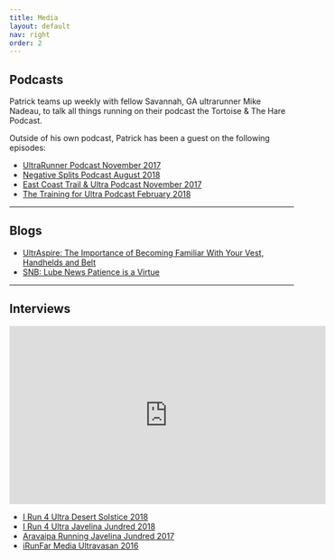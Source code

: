 ```yaml
---
title: Media
layout: default
nav: right
order: 2
---
```


## Podcasts

Patrick teams up weekly with fellow Savannah, GA ultrarunner Mike Nadeau, to talk all things running on their podcast the Tortoise & The Hare Podcast.

Outside of his own podcast, Patrick has been a guest on the following episodes:

- [UltraRunner Podcast November 2017](https://ultrarunnerpodcast.com/patrick-reagan-runner/)
- [Negative Splits Podcast August 2018](https://www.stitcher.com/podcast/thenegativesplits/the-negative-splits-podcast/e/55604116?fbclid=IwAR1wksobxqs43MzY4EQYpUoXUxt7nwfbNnBH2uoVprhSBhMe0pAIC3iElKk&autoplay=true)
- [East Coast Trail & Ultra Podcast November 2017](https://www.stitcher.com/podcast/saga-communications/east-coast-trail-and-ultra/e/52085988)
- [The Training for Ultra Podcast February 2018](https://trainingforultra.libsyn.com/episode-30-patrick-reagan-interview-black-canyon-preview-w-erik-senseman-tim-freriks-recap-w-courtney-dauwalter)

---

## Blogs

- [UltrAspire: The Importance of Becoming Familiar With Your Vest, Handhelds and Belt](https://ultraspire.com/the-importance-of-a-becoming-familiar-with-your-vest-handhelds-and-belt-hydration-apparatus/)
- [SNB: Lube News Patience is a Virtue](https://squirrelsnutbutter.com/blogs/lube-news/patrick-reagan)

---

## Interviews

<iframe width="560" height="315" src="https://www.youtube.com/embed/MKUS1UoQ4PI" frameborder="0" allow="accelerometer; autoplay; encrypted-media; gyroscope; picture-in-picture" allowfullscreen></iframe>

- [I Run 4 Ultra Desert Solstice 2018](https://www.youtube.com/watch?v=7T0b0KCJnp0&fbclid=IwAR1TMp_0XxoyNAc_TST1Bldm84I6SXBwVKMA5EAMLvaVLupVtxPdgk35-NM)
- [I Run 4 Ultra Javelina Jundred 2018](https://www.youtube.com/watch?v=ylMvvZxl5c0)
- [Aravaipa Running Javelina Jundred 2017](https://www.youtube.com/watch?v=Ny_GeCBhHug)
- [iRunFar Media Ultravasan 2016](https://www.youtube.com/watch?v=IGyO9V5SLbU)
